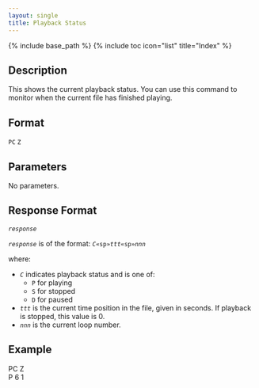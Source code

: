 ```yaml
---
layout: single
title: Playback Status
---
```

{% include base_path %}
{% include toc icon="list" title="Index" %}

## Description

This shows the current playback status.  You can use this command to monitor when the current file has finished playing.

## Format

`PC` `Z`

## Parameters

No parameters.

## Response Format

*`response`*

*`response`* is of the format: *`C`*`«sp»`*`ttt`*`«sp»`*`nnn`*

where:

  * *`C`* indicates playback status and is one of:
    * `P` for playing
    * `S` for stopped
    * `D` for paused
  * *`ttt`* is the current time position in the file, given in seconds.  If playback is stopped, this value is 0.
  * *`nnn`* is the current loop number.

## Example

<div class="wrap wrap_example wrap_monospace">
<div class="wrap wrap_host_command">PC Z</div>
<div class="wrap wrap_response">P 6 1</div>
</div>
